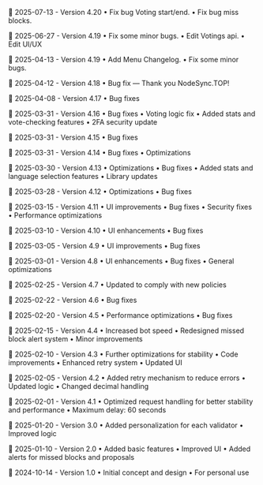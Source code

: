 📅 2025-07-13 - Version 4.20
• Fix bug Voting start/end.
• Fix bug miss blocks.

📅 2025-06-27 - Version 4.19
• Fix some minor bugs.
• Edit Votings api.
• Edit UI/UX

📅 2025-04-13 - Version 4.19
• Add Menu Changelog.
• Fix some minor bugs.

📅 2025-04-12 - Version 4.18
• Bug fix — Thank you NodeSync.TOP!

📅 2025-04-08 - Version 4.17
• Bug fixes

📅 2025-03-31 - Version 4.16
• Bug fixes
• Voting logic fix
• Added stats and vote-checking features
• 2FA security update

📅 2025-03-31 - Version 4.15
• Bug fixes

📅 2025-03-31 - Version 4.14
• Bug fixes
• Optimizations

📅 2025-03-30 - Version 4.13
• Optimizations
• Bug fixes
• Added stats and language selection features
• Library updates

📅 2025-03-28 - Version 4.12
• Optimizations
• Bug fixes

📅 2025-03-15 - Version 4.11
• UI improvements
• Bug fixes
• Security fixes
• Performance optimizations

📅 2025-03-10 - Version 4.10
• UI enhancements
• Bug fixes

📅 2025-03-05 - Version 4.9
• UI improvements
• Bug fixes

📅 2025-03-01 - Version 4.8
• UI enhancements
• Bug fixes
• General optimizations

📅 2025-02-25 - Version 4.7
• Updated to comply with new policies

📅 2025-02-22 - Version 4.6
• Bug fixes

📅 2025-02-20 - Version 4.5
• Performance optimizations
• Bug fixes

📅 2025-02-15 - Version 4.4
• Increased bot speed
• Redesigned missed block alert system
• Minor improvements

📅 2025-02-10 - Version 4.3
• Further optimizations for stability
• Code improvements
• Enhanced retry system
• Updated UI

📅 2025-02-05 - Version 4.2
• Added retry mechanism to reduce errors
• Updated logic
• Changed decimal handling

📅 2025-02-01 - Version 4.1
• Optimized request handling for better stability and performance
• Maximum delay: 60 seconds

📅 2025-01-20 - Version 3.0
• Added personalization for each validator
• Improved logic

📅 2025-01-10 - Version 2.0
• Added basic features
• Improved UI
• Added alerts for missed blocks and proposals

📅 2024-10-14 - Version 1.0
• Initial concept and design
• For personal use
